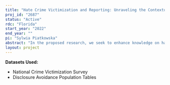 ```yaml
---
title: "Hate Crime Victimization and Reporting: Unraveling the Contextual Effects Using Data from the National Crime Victimization Survey"
proj_id: "2687"
status: "Active"
rdc: "Florida"
start_year: "2022"
end_year: ""
pi: "Sylwia Piatkowska"
abstract: "In the proposed research, we seek to enhance knowledge on hate crime by circumventing police-based data on hate crimes with multilevel data from a restricted version of the area-identified National Crime Victimization Survey (NCVS) to examine the relationship between contextual features of places and the risk of hate crime victimization and reporting. Specifically, we will examine whether the likelihood of hate crime victimization and reporting associates with contextual characteristics for all racial/ethnic/gender categories. In addition, we will investigate whether the potential effects of contextual characteristics are different by race, ethnicity, and gender, and whether the possible relationships between the race/ethnicity of the victim and the race/ethnicity of the offender and hate crime victimization and reporting are conditioned by the contextual characteristics. Drawing upon the literature and theory of hate crime victimization and reporting, we develop hypotheses regarding the relationships between hate crime victimization and reporting and contextual characteristics. To achieve our goals, we will combine data on hate crime victimization and crime reporting from the 2005-2015 NCVS and community-/county-/state-level data from multiple sources, including the publicly available Decennial Census, American Community Survey, and Current Population Survey (CPS) Voting and Registration Supplement. We will analyze these data using the survey Heckprobit selection model. The results of this analysis will generate information that can be used to address an expanded set of concerns related to hate crime victimization and reporting, to inform public policy decisions, and to analyze public programs that pertain specifically to hate crime victimization and reporting."
layout: project
---
```


**Datasets Used:**

  - National Crime Victimization Survey 
  - Disclosure Avoidance Population Tables 

